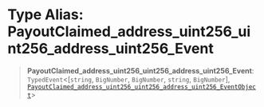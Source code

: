 # Type Alias: PayoutClaimed\_address\_uint256\_uint256\_address\_uint256\_Event

> **PayoutClaimed\_address\_uint256\_uint256\_address\_uint256\_Event**: `TypedEvent`\<\[`string`, `BigNumber`, `BigNumber`, `string`, `BigNumber`\], [`PayoutClaimed_address_uint256_uint256_address_uint256_EventObject`](../interfaces/PayoutClaimed_address_uint256_uint256_address_uint256_EventObject.md)\>
